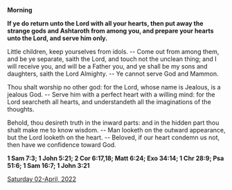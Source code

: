 **Morning**

**If ye do return unto the Lord with all your hearts, then put away the strange gods and Ashtaroth from among you, and prepare your hearts unto the Lord, and serve him only.**
 
Little children, keep yourselves from idols. -- Come out from among them, and be ye separate, saith the Lord, and touch not the unclean thing; and I will receive you, and will be a Father you, and ye shall be my sons and daughters, saith the Lord Almighty. -- Ye cannot serve God and Mammon.
 
Thou shalt worship no other god: for the Lord, whose name is Jealous, is a jealous God. -- Serve him with a perfect heart with a willing mind: for the Lord searcheth all hearts, and understandeth all the imaginations of the thoughts.
 
Behold, thou desireth truth in the inward parts: and in the hidden part thou shalt make me to know wisdom. -- Man looketh on the outward appearance, but the Lord looketh on the heart. -- Beloved, if our heart condemn us not, then have we confidence toward God.  

**1 Sam 7:3; 1 John 5:21; 2 Cor 6:17,18; Matt 6:24; Exo 34:14; 1 Chr 28:9; Psa 51:6; 1 Sam 16:7; 1 John 3:21**

[Saturday 02-April, 2022](https://t.me/daily_light)

